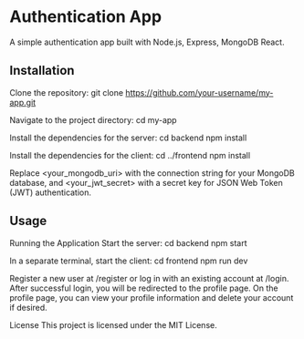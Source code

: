# Authentication App

A simple authentication app built with Node.js, Express, MongoDB React.

## Installation

Clone the repository:
git clone https://github.com/your-username/my-app.git

Navigate to the project directory:
cd my-app

Install the dependencies for the server:
cd backend
npm install

Install the dependencies for the client:
cd ../frontend
npm install

Replace <your_mongodb_uri> with the connection string for your MongoDB database, and <your_jwt_secret> with a secret key for JSON Web Token (JWT) authentication.

## Usage

Running the Application
Start the server:
cd backend
npm start

In a separate terminal, start the client:
cd frontend
npm run dev

Register a new user at /register or log in with an existing account at /login.
After successful login, you will be redirected to the profile page.
On the profile page, you can view your profile information and delete your account if desired.

License
This project is licensed under the MIT License.
